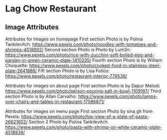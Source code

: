 # Lag Chow Restaurant

## Image Attributes

Attributes for Images on homepage
First section Photo is by Polina Tankilevitch: <https://www.pexels.com/photo/noodles-with-tomatoes-and-shrimps-4518892/>
Second section Photo is Photo by Lum3n: <https://www.pexels.com/photo/rice-with-zucchini-soft-boiled-egg-and-parsley-in-green-ceramic-plate-1410235/>
Fourth section Photo is by William Choquette: <https://www.pexels.com/photo/cooked-food-in-stainless-steel-plate-2641886/>
Fift section Photo is by Lisa Fotios: <https://www.pexels.com/photo/restaurant-interior-776538/>

Attributes for images on about page
First section Photo is by Dapur Melodi: <https://www.pexels.com/photo/person-pouring-salt-in-bowl-1109197/>
Third section Photo is by Allan Carvalho: <https://www.pexels.com/photo/lamps-over-chairs-and-tables-in-restaurant-17586871/>

Attributes for images on menu page
FIrst section Photo by sina gh from Pexels: <https://www.pexels.com/photo/top-view-of-a-plate-of-pasta-26621602/>
Section 2 Photo by Polina Tankilevitch: <https://www.pexels.com/photo/pasta-with-shrimp-on-white-ceramic-plate-4518839/>
